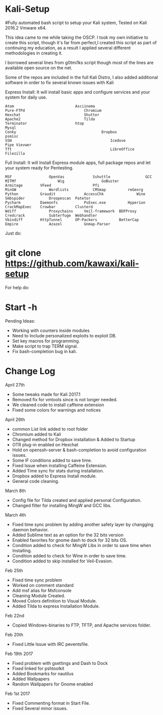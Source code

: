 # Kali-Setup

#Fully automated bash script to setup your Kali system, Tested on Kali 2016.2 Vmware x64.

This idea came to me while taking the OSCP.  I took my own initiative to create this script, though it's far from perfect,I created this script as part of continuing my education, as a result I applied several different methodologies in creating it.

I borrowed several lines from g0tmi1ks script though most of the lines are available open source on the net.


Some of the repos are included in the full Kali Distro, I also added additional software in order to fix several known issues with Kali


Express Install: It will install basic apps and configure services and your system for daily use.

	Atom   		          			Asciinema       						Pure-FTPd							Chromium
	Hexchat         					Shutter         						Apache2								Tilda
	Terminator        				htop 												Mysql
	Conky 										Dropbox             		 		psmisc         							
	SSH												Icedove           					Pipe Vievwer   			 				
	Tft												LibreOffice       		 		 	Filezilla


Full Install: It will Install Express module apps, full package repos and let your system ready for Pentesting.

	MSF					OpenVas				Sshuttle				GCC					MITMf					Wig					GoBuster
	Armitage		VFeed					Pfi							MinGW				Wordlists			CMSmap			reGeorg
	Python			Graudit				AccessChk				Wine				Smbspider			Droopescan	Patetor
	Pycharm			Daemonfs			PsExec.exe			Hyperion		CrackMapExec	Crowbar			Clusterd
	Wdiff				Proxychains		Veil-framework	BDFProxy		Credcrack			Subterfuge	Webhandler
	Vbindiff		HttpTunnel		OP-Packers			BetterCap		Empire				Azazel			Gnmap-Parser



Just do:

# git clone https://github.com/kawaxi/kali-setup

For help do:

# Start -h



Pending Ideas:
* Working with counters inside modules
* Need to Include personalized exploits to exploit DB.
* Set key macros for programming.  
* Make script to trap TERM signal.
* Fix bash-completion bug in kali.

# Change Log

April 27th
* Some tweaks made for Kali 2017.1
* Removed fix for vmtools since is not longer needed.
*	We cleaned code to install caffeine extension
* Fixed some colors for warnings and notices


April 26th
* common List link added to root folder
* Chromium added to Kali
* Changed method for Dropbox installation & Added to Startup
* OTR plug-in  enabled on Hexchat
* Hold on openssh-server & bash-completion to avoid configuration issues.
* Some IF conditions added to save time.
* Fixed Issue when installing Caffeine Extension.
* Added Time sync for stats during installation.
* Dropbox added to Express Install module.
* General code cleaning.

March 8th
* Config file for Tilda created and applied personal Configuration.
* Changed filter for installing MingW and GCC libs.

March 4th
* Fixed time sync problem by adding another safety layer by changging daemon behavior.
* Added Sublime text as an option for the 32 bits version
* Enabled favorites for gnome dash to dock for 32 bits OS.
* Condition added to check for MingW Libs in order to save time when Installing.
* Condition added to check for Wine in order to save time.
* Condition added to skip installed for Veil-Evasion.

Feb 25th
* Fixed time sync problem
* Worked on comment standard
* Add msf alias for Msfconsole
* Cleaning Module Created.
* Moved Colors definition to Visual Module.
* Added Tilda to express Installation Module.

Feb 22nd
* Copied Windows-binaries to FTP, TFTP, and Apache services folder.

Feb 20th
* Fixed Little Issue with IRC peventsfile.

Feb 19th 2017
* Fixed problem with  gsettings and Dash to Dock
* Fixed linked for pshtoolkit
* Added Bookmarks for nautilus
* Added Wallpapers
* Random Wallpapers for Gnome enabled

Feb 1st 2017
* Fixed Commenting format in Start File.
* Fixed Several minor issues.
